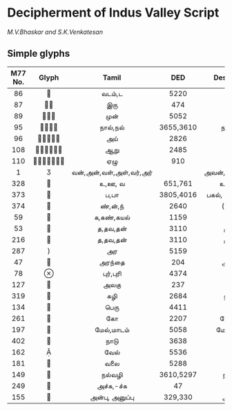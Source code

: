 # Decipherment of Indus Valley Script


*M.V.Bhaskar and S.K.Venkatesan*


## Simple glyphs


|M77 No.|Glyph|Tamil|DED|Description|
|:---:|:---:|:---:|:---:|:---:|
|86||வடம்,ட|5220|வடம்|
|87||இரு|474|இரு|
|89||முன்|5052|முன்|
|95||நால்,நல்|3655,3610|நால்,நல்|
|96||அய்|2826|அய்|
|108||ஆறு|2485|ஆறு|
|110||ஏழு|910|ஏழு|
|1||வன்,அன்,வள்,அள்,வர்,அர்||அவன்,அவள்,அவர்|
|328||உ,ஊ, வ|651,761|உரல்,உரி|
|373||ப,பா|3805,4016|பகல், பன், பள்ளம்|
|374||ண்,ன்,ந்|2640|(ப)-ண்|
|59||க,கண்,கயல்|1159|கண்|
|53||த,தவ,தன்|3110|தவளை|
|216||த,தவ,தன்|3110|தவளை|
|287|)|அர|5159|அர|
|47||அரந்தை|204|அரணை|
|78||புர்,புரி|4374|காட|
|127||அலகு|237|அலகு|
|319||சுழி|2684|நத்தை|
|134||பெரு|4411|பெரு|
|261||கோ|2207|கோட்டை|
|197||மேல்,மாடம்|5058|மேல்,மாடம்|
|402||நாடு|3638|நாடு|
|162||வேல்|5536|வேல்|
|181||வலை|5288|வலை|
|149||நல்வழி|3610,5297|நல்வழி|
|249| | அச்சு,-ச்சு|47|அச்சு|
|155||அன்பு, அனுப்பு|329,330|அனுப்பு|
